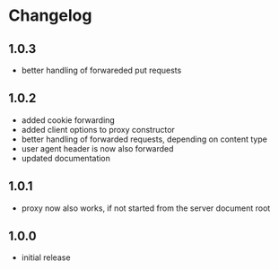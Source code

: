 # Changelog

## 1.0.3

- better handling of forwareded put requests

## 1.0.2

- added cookie forwarding
- added client options to proxy constructor
- better handling of forwarded requests, depending on content type
- user agent header is now also forwarded
- updated documentation

## 1.0.1

- proxy now also works, if not started from the server document root

## 1.0.0

- initial release
